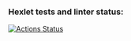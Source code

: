 ### Hexlet tests and linter status:
[![Actions Status](https://github.com/NasteaGo/layout-designer-project-58/actions/workflows/hexlet-check.yml/badge.svg)](https://github.com/NasteaGo/layout-designer-project-58/actions)